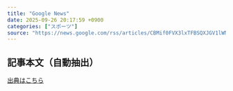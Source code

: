 ```yaml
---
title: "Google News"
date: 2025-09-26 20:17:59 +0900
categories: ["スポーツ"]
source: "https://news.google.com/rss/articles/CBMif0FVX3lxTFBSQXJGV1lWNGgyQXF0dnhPaVlCVzE2TzI1VWd3dU1odmRtOVAtdkhYQ1VhYU9KR3hqTFlGbThJc243UHdvS3ZsU1prcTZFc0x3eXplVmdPM09VLUZXTjBBdGwwYmlPdVNFZTA2Sy1iOHBXajJOSVNpSU4xMmNnRlk?oc=5"
---
```


## 記事本文（自動抽出）
<body class="y0K44d EA71Tc" id="readabilityBody"></body>

[出典はこちら](https://news.google.com/rss/articles/CBMif0FVX3lxTFBSQXJGV1lWNGgyQXF0dnhPaVlCVzE2TzI1VWd3dU1odmRtOVAtdkhYQ1VhYU9KR3hqTFlGbThJc243UHdvS3ZsU1prcTZFc0x3eXplVmdPM09VLUZXTjBBdGwwYmlPdVNFZTA2Sy1iOHBXajJOSVNpSU4xMmNnRlk?oc=5)
